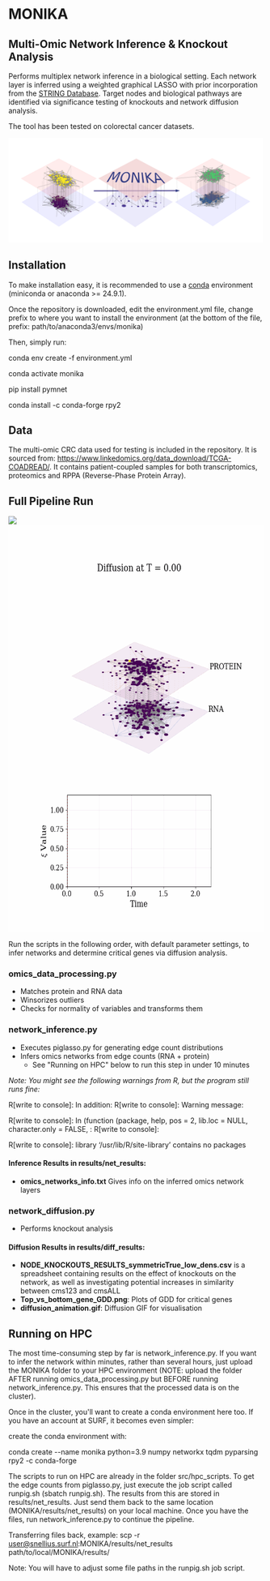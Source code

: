 # MONIKA
## Multi-Omic Network Inference &amp; Knockout Analysis

Performs multiplex network inference in a biological setting. Each network layer is inferred using a weighted graphical LASSO with prior incorporation from the [STRING Database](https://string-db.org/).
Target nodes and biological pathways are identified via significance testing of knockouts and network diffusion analysis.

The tool has been tested on colorectal cancer datasets.

![Alt text](MONIKA_arrow.png)

## Installation
To make installation easy, it is recommended to use a [conda](https://www.anaconda.com/download) environment (miniconda or anaconda >= 24.9.1). 

Once the repository is downloaded, edit the environment.yml file, change prefix to where you want to install the environment (at the bottom of the file, prefix: path/to/anaconda3/envs/monika)

Then, simply run:

conda env create -f environment.yml

conda activate monika

pip install pymnet

conda install -c conda-forge rpy2

## Data
The multi-omic CRC data used for testing is included in the repository. It is sourced from: https://www.linkedomics.org/data_download/TCGA-COADREAD/. It contains patient-coupled samples for both transcriptomics, proteomics and RPPA (Reverse-Phase Protein Array).

## Full Pipeline Run
![](diffusion_animation.gif|100)
<img src="diffusion_animation.gif" width="600" height="800" />

Run the scripts in the following order, with default parameter settings, to infer networks and determine critical genes via diffusion analysis.

### omics_data_processing.py
- Matches protein and RNA data
- Winsorizes outliers
- Checks for normality of variables and transforms them

### network_inference.py
- Executes piglasso.py for generating edge count distributions
- Infers omics networks from edge counts (RNA + protein)
	- See "Running on HPC" below to run this step in under 10 minutes

*Note: You might see the following warnings from R, but the program still runs fine:*

R[write to console]: In addition: 
R[write to console]: Warning message:

R[write to console]: In (function (package, help, pos = 2, lib.loc = NULL, character.only = FALSE,  :
R[write to console]: 
 
R[write to console]:  library ‘/usr/lib/R/site-library’ contains no packages


#### Inference Results in results/net_results:
- **omics_networks_info.txt** Gives info on the inferred omics network layers

### network_diffusion.py
- Performs knockout analysis 

#### Diffusion Results in results/diff_results: 
- **NODE_KNOCKOUTS_RESULTS_symmetricTrue_low_dens.csv** is a spreadsheet containing results on the effect of knockouts on the network, as well as investigating potential increases in similarity between cms123 and cmsALL
- **Top_vs_bottom_gene_GDD.png**: Plots of GDD for critical genes
- **diffusion_animation.gif**: Diffusion GIF for visualisation


## Running on HPC
The most time-consuming step by far is network_inference.py. 
If you want to infer the network within minutes, rather than several hours, just upload the MONIKA folder to your HPC environment (NOTE: upload the folder AFTER running omics_data_processing.py but BEFORE running network_inference.py. This ensures that the processed data is on the cluster). 

Once in the cluster, you'll want to create a conda environment here too. If you have an account at SURF, it becomes even simpler:

create the conda environment with:

conda create --name monika python=3.9 numpy networkx tqdm pyparsing rpy2 -c conda-forge

The scripts to run on HPC are already in the folder src/hpc_scripts. To get the edge counts from piglasso.py, just execute the job script called runpig.sh (sbatch runpig.sh). The results from this are stored in results/net_results. Just send them back to the same location (MONIKA/results/net_results) on your local machine. Once you have the files, run network_inference.py to continue the pipeline.

Transferring files back, example: scp -r user@snellius.surf.nl:MONIKA/results/net_results path/to/local/MONIKA/results/

Note: You will have to adjust some file paths in the runpig.sh job script.
